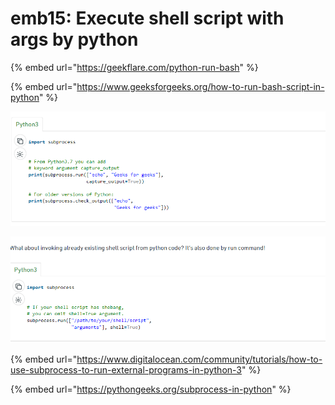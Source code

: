 # emb15: Execute shell script with args by python

{% embed url="https://geekflare.com/python-run-bash" %}

{% embed url="https://www.geeksforgeeks.org/how-to-run-bash-script-in-python" %}

![](<../../.gitbook/assets/image (58).png>)

![each places are for arguments](<../../.gitbook/assets/image (52) (1).png>)

{% embed url="https://www.digitalocean.com/community/tutorials/how-to-use-subprocess-to-run-external-programs-in-python-3" %}

{% embed url="https://pythongeeks.org/subprocess-in-python" %}
